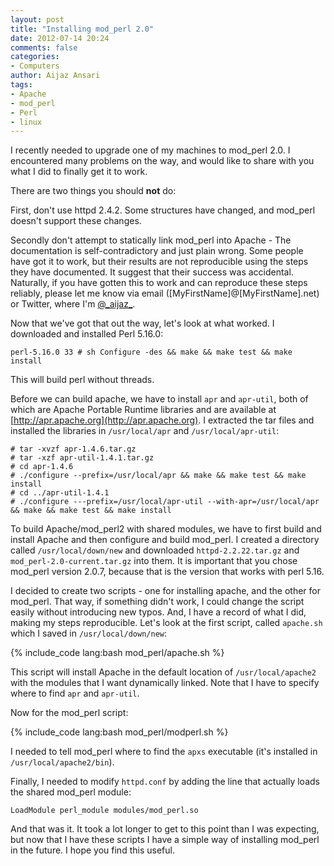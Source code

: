 ```yaml
---
layout: post
title: "Installing mod_perl 2.0"
date: 2012-07-14 20:24
comments: false
categories:
- Computers
author: Aijaz Ansari
tags:
- Apache
- mod_perl
- Perl
- linux
---
```


I recently needed to upgrade one of my machines to mod_perl 2.0.  I
encountered many problems on the way, and would like to share with you
what I did to finally get it to work.

<!-- more -->

There are two things you should **not** do:

First, don't use httpd 2.4.2.  Some structures have changed, and mod_perl
doesn't support these changes.

Secondly don't attempt to statically link mod_perl into Apache - The
documentation is self-contradictory and just plain wrong.  Some people
have got it to work, but their results are not reproducible using the
steps they have documented. It suggest that their success was accidental.
Naturally, if you have gotten this to work and can reproduce these steps
reliably, please let me know via email ([MyFirstName]@[MyFirstName].net)
or Twitter, where I'm [@\_aijaz\_](http://www.twitter.com/_aijaz_).

Now that we've got that out the way, let's look at what worked.  I
downloaded and installed Perl 5.16.0:

    perl-5.16.0 33 # sh Configure -des && make && make test && make install

This will build perl without threads.

Before we can build apache, we have to install ```apr``` and
 ```apr-util```, both of which are Apache Portable Runtime libraries and are
available at [http://apr.apache.org](http://apr.apache.org).  I extracted
the tar files and installed the libraries in ```/usr/local/apr```
and ```/usr/local/apr-util```:

    # tar -xvzf apr-1.4.6.tar.gz 
    # tar -xzf apr-util-1.4.1.tar.gz
    # cd apr-1.4.6
    # ./configure --prefix=/usr/local/apr && make && make test && make install
    # cd ../apr-util-1.4.1
    # ./configure ---prefix=/usr/local/apr-util --with-apr=/usr/local/apr && make && make test && make install


To build Apache/mod_perl2 with shared modules, we have to first build and
install Apache and then configure and build mod_perl.  I created a
directory called ```/usr/local/down/new``` and downloaded 
 ```httpd-2.2.22.tar.gz``` and ```mod_perl-2.0-current.tar.gz``` into
them.  It is important that you chose mod_perl version 2.0.7, because that
is the version that works with perl 5.16.


I decided to create two scripts - one for installing apache, and the other
for mod_perl.  That way, if something didn't work, I could change the
script easily without introducing new typos.  And, I have a record of what
I did, making my steps reproducible.  Let's look at the first script,
called ```apache.sh``` which I saved in ```/usr/local/down/new```:

{% include_code lang:bash mod_perl/apache.sh %}

This script will install Apache in the default location of
 ```/usr/local/apache2``` with the modules that I want dynamically linked.
Note that I have to specify where to find ```apr``` and ```apr-util```.  

Now for the mod_perl script:

{% include_code lang:bash mod_perl/modperl.sh %}

I needed to tell mod_perl where to find the ```apxs``` executable (it's
installed in ```/usr/local/apache2/bin```).

Finally, I needed to modify ```httpd.conf``` by adding the line that
actually loads the shared mod_perl module: 
    
    LoadModule perl_module modules/mod_perl.so                                                                                             

And that was it.  It took a lot longer to get to this point than I was
expecting, but now that I have these scripts I have a simple way of
installing mod_perl in the future.  I hope you find this useful.    
